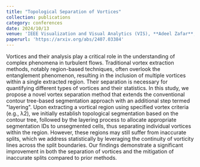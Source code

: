 ```yaml
---
title: "Topological Separation of Vortices"
collection: publications
category: conferences
date: 2024/10/13
venue: 'IEEE Visualization and Visual Analytics (VIS), **Adeel Zafar**, Zahra Poorshayegh, Di Yang, Guoning Chen.'
paperurl: 'https://arxiv.org/abs/2407.03384'
---
```

Vortices and their analysis play a critical role in the understanding of complex phenomena in turbulent flows. Traditional vortex extraction methods, notably region-based techniques, often overlook the entanglement phenomenon, resulting in the inclusion of multiple vortices within a single extracted region. Their separation is necessary for quantifying different types of vortices and their statistics. In this study, we propose a novel vortex separation method that extends the conventional contour tree-based segmentation approach with an additional step termed "layering". Upon extracting a vortical region using specified vortex criteria (e.g., λ2), we initially establish topological segmentation based on the contour tree, followed by the layering process to allocate appropriate segmentation IDs to unsegmented cells, thus separating individual vortices within the region. However, these regions may still suffer from inaccurate splits, which we address statistically by leveraging the continuity of vorticity lines across the split boundaries. Our findings demonstrate a significant improvement in both the separation of vortices and the mitigation of inaccurate splits compared to prior methods.
